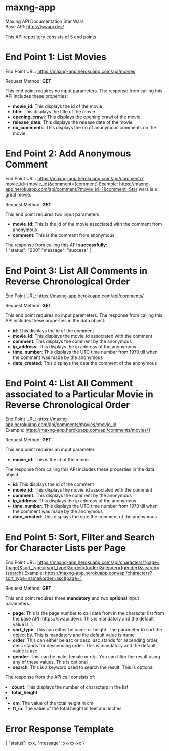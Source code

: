 # maxng-app

Max.ng API Documentation Star Wars<br>
Base API: https://swapi.dev/

This API repository consists of 5 end points

# End Point 1: List Movies

End Point URL: https://maxng-app.herokuapp.com/api/movies

Request Method: <b>GET</b>

This end point requires no input parameters.
The response from calling this API includes these properties:

<ul>
  <li><b>movie_id</b>: This displays the id of the movie</li> 
  <li><b>title</b>: This displays the title of the movie</li> 
  <li><b>opening_crawl</b>: This displays the opening crawl of the movie</li> 
  <li><b>release_date</b>: This displays the release date of the movie</li> 
  <li><b>no_comments</b>: This displays the no of anonymous comments on the movie</li> 
</ul>


# End Point 2: Add Anonymous Comment

End Point URL: https://maxng-app.herokuapp.com/api/comment/?movie_id={movie_id}&comment={comment}
Example: https://maxng-app.herokuapp.com/api/comment/?movie_id=1&comment=Star wars is a great movie.

Request Method: <b>GET</b>

This end point requires two input parameters.
<ul>
  <li><b>movie_id</b>: This is the id of the movie associated with the comment from anonymous</li>
  <li><b>comment</b>: This is the comment from anonymous</li>
</ul>

The response from calling this API <b>successfully</b>:<br>
{
  "status": "200"
  "message": "success"
}


# End Point 3: List All Comments in Reverse Chronological Order

End Point URL: https://maxng-app.herokuapp.com/api/comments/

Request Method: <b>GET</b>

This end point requires no input parameters.
The response from calling this API includes these properties in the data object:

<ul>
  <li><b>id</b>: This displays the id of the comment</li> 
  <li><b>movie_id</b>: This displays the movie_id associated with the comment</li> 
  <li><b>comment</b>: This displays the comment by the anonymous</li> 
  <li><b>ip_address</b>: This displays the ip address of the anonymous</li> 
  <li><b>time_number</b>: This displays the UTC time number from 1970 till when the comment was made by the anonymous</li>
  <li><b>date_created</b>: This displays the date the comment of the anonymous</li>
</ul>


# End Point 4: List All Comment associated to a Particular Movie in Reverse Chronological Order

End Point URL: https://maxng-app.herokuapp.com/api/comments/movies/:movie_id<br>
Example: https://maxng-app.herokuapp.com/api/comments/movies/1

Request Method: <b>GET</b>

This end point requires an input parameter.
<ul>
  <li><b>movie_id</b>: This is the id of the movie</li>
</ul>

The response from calling this API includes these properties in the data object:

<ul>
  <li><b>id</b>: This displays the id of the comment</li> 
  <li><b>movie_id</b>: This displays the movie_id associated with the comment</li> 
  <li><b>comment</b>: This displays the comment by the anonymous</li> 
  <li><b>ip_address</b>: This displays the ip address of the anonymous</li> 
  <li><b>time_number</b>: This displays the UTC time number from 1970 till when the comment was made by the anonymous</li>
  <li><b>date_created</b>: This displays the date the comment of the anonymous</li>
</ul>


# End Point 5: Sort, Filter and Search for Character Lists per Page

End Point URL: https://maxng-app.herokuapp.com/api/characters/?page={page}&sort_type={sort_type}&order={order}&gender={gender}&search={search}
Example: https://maxng-app.herokuapp.com/api/characters?sort_type=name&order=asc&page=1

Request Method: <b>GET</b>

This end point requires three <b>mandatory</b> and two <b>optional</b> input parameters.
<ul>
  <li><b>page</b>: This is the page number to call data from in the character list from the base API (https://swapi.dev/). This is mandatory and the default value is 1.</li>
  <li><b>sort_type</b>: This can either be name or height. The parameter to sort the object by. This is mandatory and the default value is name</li>
  <li><b>order</b>: This can either be asc or desc. asc stands for ascending order, desc stands for descending order. This is mandatory and the default value is asc</li>
  <li><b>gender</b>: This can be male, female or n/a. You can filter the result using any of these values. This is optional</li>
  <li><b>search</b>: This is a keyword used to search the result. This is optional</li>
</ul>

The response from the API call consists of:
<ui>
  <li><b>count</b>: This displays the number of characters in the list</li>
  <li><b>total_height</b></li>
  <li>
    <ul>
      <li><b>cm</b>: The value of the total height in cm</li>
      <li><b>ft_in</b>: The value of the total height in feet and inches</li>
    </ul>
  </li>
</ui>


# Error Response Template

{
    "status": xxx,
    "message": xx-xx-xx
}
